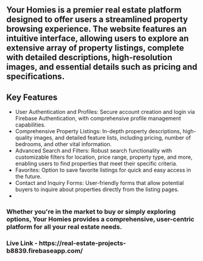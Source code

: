## Your Homies is a premier real estate platform designed to offer users a streamlined property browsing experience. The website features an intuitive interface, allowing users to explore an extensive array of property listings, complete with detailed descriptions, high-resolution images, and essential details such as pricing and specifications.

## Key Features
- User Authentication and Profiles: Secure account creation and login via Firebase Authentication, with comprehensive profile management capabilities.
- Comprehensive Property Listings: In-depth property descriptions, high-quality images, and detailed feature lists, including pricing, number of bedrooms, and other vital information.
- Advanced Search and Filters: Robust search functionality with customizable filters for location, price range, property type, and more, enabling users to find properties that meet their specific criteria.
- Favorites: Option to save favorite listings for quick and easy access in the future.
- Contact and Inquiry Forms: User-friendly forms that allow potential buyers to inquire about properties directly from the listing pages.
- 
### Whether you're in the market to buy or simply exploring options, Your Homies provides a comprehensive, user-centric platform for all your real estate needs.

<h3>Live Link - https://real-estate-projects-b8839.firebaseapp.com/</h3> 
